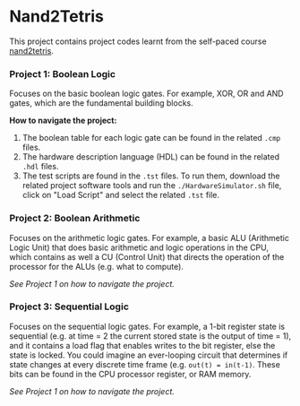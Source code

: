 # Nand2Tetris

This project contains project codes learnt from the self-paced course [nand2tetris](https://www.nand2tetris.org/course).

### Project 1: Boolean Logic

Focuses on the basic boolean logic gates. For example, XOR, OR and AND gates, which are the fundamental building blocks. 

**How to navigate the project:**

1. The boolean table for each logic gate can be found in the related `.cmp` files.
2. The hardware description language (HDL) can be found in the related `.hdl` files.
3. The test scripts are found in the `.tst` files. To run them, download the related project software tools and run the `./HardwareSimulator.sh` file, click on "Load Script" and select the related `.tst` file.


### Project 2: Boolean Arithmetic

Focuses on the arithmetic logic gates. For example, a basic ALU (Arithmetic Logic Unit) that does basic arithmetic and logic operations in the CPU, which contains as well a CU (Control Unit) that directs the operation of the processor for the ALUs (e.g. what to compute).

_See Project 1 on how to navigate the project._


### Project 3: Sequential Logic

Focuses on the sequential logic gates. For example, a 1-bit register state is sequential (e.g. at time = 2 the current stored state is the output of time = 1), and it contains a load flag that enables writes to the bit register, else the state is locked. You could imagine an ever-looping circuit that determines if state changes at every discrete time frame (e.g. `out(t) = in(t-1)`. These bits can be found in the CPU processor register, or RAM memory.

_See Project 1 on how to navigate the project._









